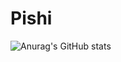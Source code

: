 # Pishi

![Anurag's GitHub stats](https://github-readme-stats.vercel.app/api?username=twocomet&show_icons=true&theme=radical)
